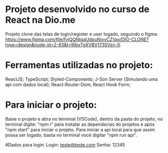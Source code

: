 # Projeto desenvolvido no curso de React na Dio.me


Projeto clone das telas de login/register e user logado, seguindo o figma: https://www.figma.com/file/fvjQQNtqaUdpuNixvCZVav/DIO-CLONE?type=design&node-id=2-83&t=WbvTgXVBV173SVsn-0.

# Ferramentas utilizadas no projeto:
ReactJS;
TypeScript;
Styled-Components;
J-Son Server (Simulando uma api com dados local);
React-Router-Dom;
React Hook Form;

# Para iniciar o projeto:
Baixe o projeto e abra no terminal (VSCode), dentro da pasta do projeto, no terminal digite: "npm i" para instalar as dependecias do projetos e após "npm start" para iniciar o projeto. 
Para iniciar a api local para que assim possa ser logado, basta no terminal você digitar "npm run api".

#Dados para login:
Login: teste@teste.com
Senha: 12345
